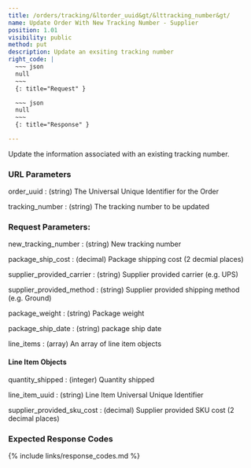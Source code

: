 ```yaml
---
title: /orders/tracking/&ltorder_uuid&gt/&lttracking_number&gt/
name: Update Order With New Tracking Number - Supplier
position: 1.01
visibility: public
method: put
description: Update an exsiting tracking number
right_code: |
  ~~~ json
  null
  ~~~
  {: title="Request" }

  ~~~ json
  null
  ~~~
  {: title="Response" }

---
```

Update the information associated with an existing tracking number.

### URL Parameters

<!-- task: update url to programmatically generate tracking number -->

order_uuid
: (string) The Universal Unique Identifier for the Order

tracking_number
: (string) The tracking number to be updated

### Request Parameters:

new_tracking_number
: (string) New tracking number

package_ship_cost
: (decimal) Package shipping cost (2 decmial places)

supplier_provided_carrier
: (string) Supplier provided carrier (e.g. UPS)

supplier_provided_method
: (string) Supplier provided shipping method (e.g. Ground)

package_weight
: (string) Package weight

package_ship_date
: (string) package ship date

line_items
: (array) An array of line item objects

#### Line Item Objects

quantity_shipped
: (integer) Quantity shipped

line_item_uuid
: (string) Line Item Universal Unique Identifier

supplier_provided_sku_cost
: (decimal) Supplier provided SKU cost (2 decimal places)

### Expected Response Codes

{% include links/response_codes.md %}
